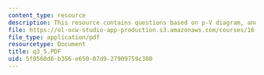```yaml
---
content_type: resource
description: This resource contains questions based on p-V diagram, and class response.
file: https://ol-ocw-studio-app-production.s3.amazonaws.com/courses/16-01-unified-engineering-i-ii-iii-iv-fall-2005-spring-2006/5f0560d6b356e65007d927909759c380_q3_5.PDF
file_type: application/pdf
resourcetype: Document
title: q3_5.PDF
uid: 5f0560d6-b356-e650-07d9-27909759c380
---
```

